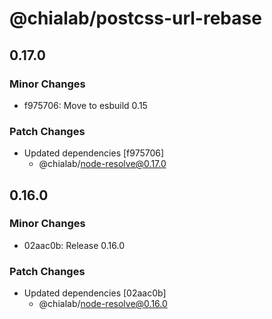 # @chialab/postcss-url-rebase

## 0.17.0

### Minor Changes

- f975706: Move to esbuild 0.15

### Patch Changes

- Updated dependencies [f975706]
  - @chialab/node-resolve@0.17.0

## 0.16.0

### Minor Changes

- 02aac0b: Release 0.16.0

### Patch Changes

- Updated dependencies [02aac0b]
  - @chialab/node-resolve@0.16.0
